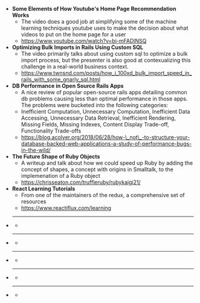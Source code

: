 - **Some Elements of How Youtube's Home Page Recommendation Works**
  - The video does a good job at simplifying some of the machine learning techniques youtube uses to make the decision about what videos to put on the home page for a user
  - https://www.youtube.com/watch?v=bi-mFADlNSQ 
- **Optimizing Bulk Imports in Rails Using Custom SQL**
  - The video primarily talks about using custom sql to optimize a bulk import process, but the presenter is also good at contexualizing this challenge in a real-world business context.
  - https://www.twnsnd.com/posts/how_i_100xd_bulk_import_speed_in_rails_with_some_gnarly_sql.html
- **DB Performance in Open Source Rails Apps**
  - A nice review of popular open-source rails apps detailing common db problems causing less than optimal performance in those apps. The problems were bucketed into the following categories:
  - Inefficient Computation, Unnecessary Computation, Inefficient Data Accessing, Unnecessary Data Retrieval, Inefficient Rendering, Missing Fields, Missing Indexes, Content Display Trade-off, Functionality Trade-offs
  - https://blog.acolyer.org/2018/06/28/how-\_not\_-to-structure-your-database-backed-web-applications-a-study-of-performance-bugs-in-the-wild/
- **The Future Shape of Ruby Objects**
  - A writeup and talk about how we could speed up Ruby by adding the concept of shapes, a concept with origins in Smalltalk, to the implemenation of a Ruby object 
  - https://chrisseaton.com/truffleruby/rubykaigi21/
- **React Learning Tutorials**
  - From one of the maintainers of the redux, a comprehensive set of resources
  - https://www.reactiflux.com/learning
- ****
  - 
- ****
  - 
- ****
  - 
- ****
  - 
- ****
  - 